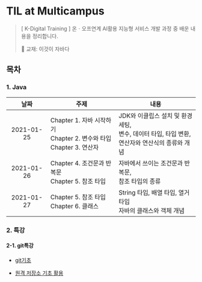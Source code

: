 # TIL at Multicampus

> [ K-Digital Training ] 온ㆍ오프연계 AI활용 지능형 서비스 개발 과정 중 배운 내용을 정리합니다.
>
> 📖 교재: 이것이 자바다



## 목차

### 1. Java

|    날짜    | 주제                                                         | 내용                                                         |
| :--------: | ------------------------------------------------------------ | ------------------------------------------------------------ |
| 2021-01-25 | Chapter 1. 자바 시작하기<br />Chapter 2. 변수와 타입<br />Chapter 3. 연산자 | JDK와 이클립스 설치 및 환경 세팅,<br />변수, 데이터 타입, 타입 변환,<br />연산자와 연산식의 종류와 개념 |
| 2021-01-26 | Chapter 4. 조건문과 반복문<br />Chapter 5. 참조 타입         | 자바에서 쓰이는 조건문과 반복문,<br />참조 타입의 종류       |
| 2021-01-27 | Chapter 5. 참조 타입<br />Chapter 6. 클래스                  | String 타입, 배열 타입, 열거 타입<br />자바의 클래스와 객체 개념 |

### 2. 특강

#### 2-1. git특강

* [git기초](02_git/01_git.md)

* [원격 저장소 기초 활용](02_git/02_remote.md)

